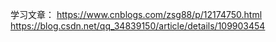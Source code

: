 学习文章：
https://www.cnblogs.com/zsg88/p/12174750.html
https://blog.csdn.net/qq_34839150/article/details/109903454